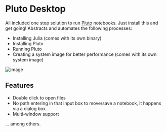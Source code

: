 # Pluto Desktop
All included one stop solution to run [Pluto](https://github.com/fonsp/Pluto.jl) notebooks. Just install this and get going!
Abstracts and automates the following processes:
- Installing Julia (comes with its own binary)
- Installing Pluto
- Running Pluto
- Creating a system image for better performance (comes with its own system image)

![image](https://user-images.githubusercontent.com/51574716/188322175-1e04ec0e-b18c-4745-a2e8-4c3abaecbc79.png)

## Features
- Double click to open files
- No path entering in that input box to move/save a notebook, it happens via a dialog box.
- Multi-window support

... among others.
